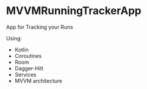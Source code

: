 # MVVMRunningTrackerApp
App for Tracking your Runs

Using:
  - Kotlin
  - Coroutines
  - Room
  - Dagger-Hilt
  - Services
  - MVVM architecture
